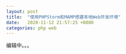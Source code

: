 ```yaml
---
layout: post
title:  "使用PHPStorm和MAMP搭建本地Web开发环境"
date:   2020-11-12 21:57:25 +0800
categories: php web
---
```


编辑中。。。
